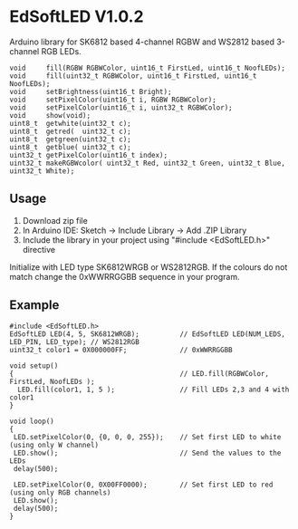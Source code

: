 # EdSoftLED V1.0.2
Arduino library for SK6812 based 4-channel RGBW and WS2812 based 3-channel RGB LEDs.


```
void     fill(RGBW RGBWColor, uint16_t FirstLed, uint16_t NoofLEDs);	
void     fill(uint32_t RGBWColor, uint16_t FirstLed, uint16_t NoofLEDs);
void     setBrightness(uint16_t Bright);
void     setPixelColor(uint16_t i, RGBW RGBWColor);	
void     setPixelColor(uint16_t i, uint32_t RGBWColor);
void     show(void);
uint8_t  getwhite(uint32_t c);
uint8_t  getred(  uint32_t c);
uint8_t  getgreen(uint32_t c);
uint8_t  getblue( uint32_t c);	
uint32_t getPixelColor(uint16_t index);
uint32_t makeRGBWcolor( uint32_t Red, uint32_t Green, uint32_t Blue, uint32_t White);	
```

## Usage
1. Download zip file
2. In Arduino IDE: Sketch -> Include Library -> Add .ZIP Library
3. Include the library in your project using "#include <EdSoftLED.h>" directive

Initialize with LED type  SK6812WRGB or WS2812RGB.
If the colours do not match change the 0xWWRRGGBB sequence in your program.

## Example
```
#include <EdSoftLED.h>
EdSoftLED LED(4, 5, SK6812WRGB);          // EdSoftLED LED(NUM_LEDS, LED_PIN, LED_type); // WS2812RGB
uint32_t color1 = 0X000000FF;             // 0xWWRRGGBB  

void setup() 
{                                         // LED.fill(RGBWColor, FirstLed, NoofLEDs );
  LED.fill(color1, 1, 5 );                // Fill LEDs 2,3 and 4 with color1 
}

void loop() 
{  
 LED.setPixelColor(0, {0, 0, 0, 255});    // Set first LED to white (using only W channel)
 LED.show();                              // Send the values to the LEDs
 delay(500);
  
 LED.setPixelColor(0, 0X00FF0000);        // Set first LED to red (using only RGB channels)
 LED.show();
 delay(500);
}
```


